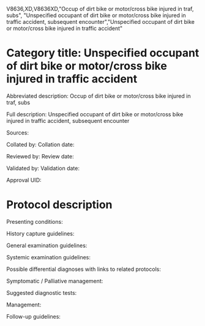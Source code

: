 V8636,XD,V8636XD,"Occup of dirt bike or motor/cross bike injured in traf, subs", "Unspecified occupant of dirt bike or motor/cross bike injured in traffic accident, subsequent encounter","Unspecified occupant of dirt bike or motor/cross bike injured in traffic accident"
# Category title: Unspecified occupant of dirt bike or motor/cross bike injured in traffic accident

Abbreviated description: Occup of dirt bike or motor/cross bike injured in traf, subs

Full description: Unspecified occupant of dirt bike or motor/cross bike injured in traffic accident, subsequent encounter

Sources:

Collated by:
Collation date:

Reviewed by:
Review date:

Validated by:
Validation date:

Approval UID:

# Protocol description

Presenting conditions:

History capture guidelines:

General examination guidelines:

Systemic examination guidelines:

Possible differential diagnoses with links to related protocols:

Symptomatic / Palliative management:

Suggested diagnostic tests:

Management:

Follow-up guidelines:
